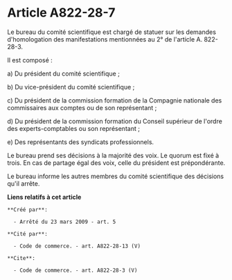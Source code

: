 # Article A822-28-7

Le bureau du comité scientifique est chargé de statuer sur les demandes d'homologation des manifestations mentionnées au 2°
de l'article A. 822-28-3. 

Il est composé : 

a) Du président du comité scientifique ; 

b) Du vice-président du comité scientifique ; 

c) Du président de la commission formation de la Compagnie nationale des commissaires aux comptes ou de son représentant ; 

d) Du président de la commission formation du Conseil supérieur de l'ordre des experts-comptables ou son représentant ; 

e) Des représentants des syndicats professionnels. 

Le bureau prend ses décisions à la majorité des voix. Le quorum est fixé à trois. En cas de partage égal des voix, celle du
président est prépondérante. 

Le bureau informe les autres membres du comité scientifique des décisions qu'il arrête.

**Liens relatifs à cet article**

	**Créé par**:

	  - Arrêté du 23 mars 2009 - art. 5

	**Cité par**:

	  - Code de commerce. - art. A822-28-13 (V)

	**Cite**:

	  - Code de commerce. - art. A822-28-3 (V)
